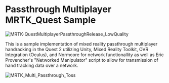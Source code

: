 # Passthrough Multiplayer MRTK_Quest Sample

![MRTK-QuestMultiplayerPassthroughRelease_LowQuality](https://user-images.githubusercontent.com/49875750/162309344-712ef92a-2e76-43a4-9659-a5f9e2dd52d4.gif)

 This is a sample implementation of mixed reality passthrough multiplayer handracking in the Quest 2 utilizing Unity, Mixed Reality Toolkit, OVR Integration (Oculus), and Normcore for network functionallity as well as Eric Provencher's "Networked Manipulator" script to allow for transmission of hand tracking data over a network. 
 
![MRTK_Multi_Passthrough_Toss](https://github.com/calebcram/Passthrough-Online-MRTK_Quest---Sample/assets/49875750/64d46a3e-945b-45f4-ace3-1ffb6c000ed1)
